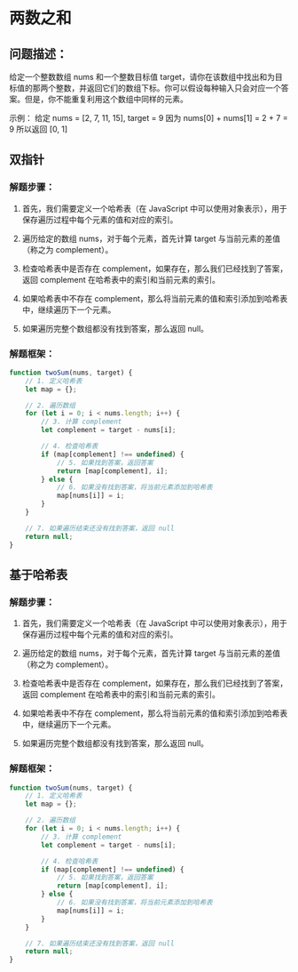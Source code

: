 # 两数之和

## **问题描述**：

给定一个整数数组 nums 和一个整数目标值 target，请你在该数组中找出和为目标值的那两个整数，并返回它们的数组下标。你可以假设每种输入只会对应一个答案。但是，你不能重复利用这个数组中同样的元素。

示例：
给定 nums = [2, 7, 11, 15], target = 9
因为 nums[0] + nums[1] = 2 + 7 = 9
所以返回 [0, 1]

## 双指针





### **解题步骤**：

1. 首先，我们需要定义一个哈希表（在 JavaScript 中可以使用对象表示），用于保存遍历过程中每个元素的值和对应的索引。

2. 遍历给定的数组 nums，对于每个元素，首先计算 target 与当前元素的差值（称之为 complement）。

3. 检查哈希表中是否存在 complement，如果存在，那么我们已经找到了答案，返回 complement 在哈希表中的索引和当前元素的索引。

4. 如果哈希表中不存在 complement，那么将当前元素的值和索引添加到哈希表中，继续遍历下一个元素。

5. 如果遍历完整个数组都没有找到答案，那么返回 null。

### **解题框架**：


```javascript
function twoSum(nums, target) {
    // 1. 定义哈希表
    let map = {};

    // 2. 遍历数组
    for (let i = 0; i < nums.length; i++) {
        // 3. 计算 complement
        let complement = target - nums[i];

        // 4. 检查哈希表
        if (map[complement] !== undefined) {
            // 5. 如果找到答案，返回答案
            return [map[complement], i];
        } else {
            // 6. 如果没有找到答案，将当前元素添加到哈希表
            map[nums[i]] = i;
        }
    }

    // 7. 如果遍历结束还没有找到答案，返回 null
    return null;
}
```



## 基于哈希表

### **解题步骤**：

1. 首先，我们需要定义一个哈希表（在 JavaScript 中可以使用对象表示），用于保存遍历过程中每个元素的值和对应的索引。

2. 遍历给定的数组 nums，对于每个元素，首先计算 target 与当前元素的差值（称之为 complement）。

3. 检查哈希表中是否存在 complement，如果存在，那么我们已经找到了答案，返回 complement 在哈希表中的索引和当前元素的索引。

4. 如果哈希表中不存在 complement，那么将当前元素的值和索引添加到哈希表中，继续遍历下一个元素。

5. 如果遍历完整个数组都没有找到答案，那么返回 null。

### **解题框架**：


```javascript
function twoSum(nums, target) {
    // 1. 定义哈希表
    let map = {};

    // 2. 遍历数组
    for (let i = 0; i < nums.length; i++) {
        // 3. 计算 complement
        let complement = target - nums[i];

        // 4. 检查哈希表
        if (map[complement] !== undefined) {
            // 5. 如果找到答案，返回答案
            return [map[complement], i];
        } else {
            // 6. 如果没有找到答案，将当前元素添加到哈希表
            map[nums[i]] = i;
        }
    }

    // 7. 如果遍历结束还没有找到答案，返回 null
    return null;
}
```
